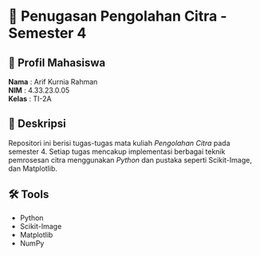 # 📌 Penugasan Pengolahan Citra - Semester 4

## 📝 Profil Mahasiswa  
**Nama**  : Arif Kurnia Rahman  
**NIM**   : 4.33.23.0.05  
**Kelas** : TI-2A  

## 📂 Deskripsi  
Repositori ini berisi tugas-tugas mata kuliah *Pengolahan Citra* pada semester 4. Setiap tugas mencakup implementasi berbagai teknik pemrosesan citra menggunakan *Python* dan pustaka seperti Scikit-Image, dan Matplotlib.  

## 🛠️ Tools 
- Python 
- Scikit-Image  
- Matplotlib  
- NumPy  
